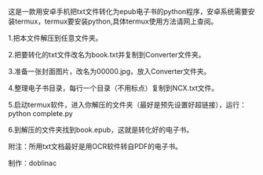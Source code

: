
这是一款用安卓手机把txt文件转化为epub电子书的python程序，安卓系统需要安装termux，termux要安装python,具体termux使用方法请网上查阅。

1.把本文件解压到任意文件夹。

2.把要转化的txt文件改名为book.txt并复制到Converter文件夹。

3.准备一张封面图片，改名为00000.jpg，放入Converter文件夹。

4.整理电子书目录，每行一个目录（不用标点）复制到NCX.txt文件。

5.启动termux软件，进入你解压的文件夹（最好是预先设置好超链接），运行： python complete.py

6.到解压的文件夹找到book.epub，这就是转化好的电子书。

附注：所用txt文档最好是用OCR软件转自PDF的电子书。

   制作：doblinac
